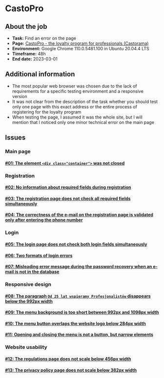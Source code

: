 # CastoPro

## About the job

- **Task:** Find an error on the page
- **Page:** [CastoPro - the loyalty program for professionals (Castorama)](https://castopro.castorama.pl/pl/home)
- **Environment:** Google Chrome 110.0.5481.100 in Ubuntu 20.04.4 LTS
- **Timeframe:** 48h
- **End date:** 2023-03-01

## Additional information

- The most popular web browser was chosen due to the lack of requirements for a specific testing environment and a responsive version
- It was not clear from the description of the task whether you should test only one page with this exact address or the entire process of registering for the loyalty program
- When testing the page, I assumed it was the whole site, but I will mention that I noticed only one minor technical error on the main page

## Issues

### Main page

#### [#01: The element `<div class="container">` was not closed](/CastoPro/files/01.md)

### Registration

#### [#02: No information about required fields during registration](/CastoPro/files/02.md)

#### [#03: The registration page does not check all required fields simultaneously](/CastoPro/files/03.md)

#### [#04: The correctness of the e-mail on the registration page is validated only after entering the phone number](/CastoPro/files/04.md)

### Login

#### [#05: The login page does not check both login fields simultaneously](/CastoPro/files/05.md)

#### [#06: Two formats of login errors](/CastoPro/files/06.md)

#### [#07: Misleading error message during the password recovery when an e-mail is not in the database](/CastoPro/files/07.md)

### Responsive design

#### [#08: The paragraph `Od 25 lat wspieramy Profesjonalistów` disappears below the 992px width](/CastoPro/files/08.md)

#### [#09: The menu background is too short between 992px and 1098px width](/CastoPro/files/09.md)

#### [#10: The menu button overlaps the website logo below 284px width](/CastoPro/files/10.md)

#### [#11: Opening and closing the menu is not a button, but narrow elements](/CastoPro/files/11.md)

### Website usability

#### [#12: The regulations page does not scale below 456px width](/CastoPro/files/12.md)

#### [#13: The privacy policy page does not scale below 382px width](/CastoPro/files/13.md)
